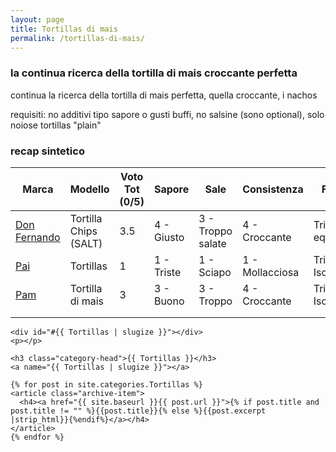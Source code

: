 ```yaml
---
layout: page
title: Tortillas di mais
permalink: /tortillas-di-mais/
---
```


### la continua ricerca della tortilla di mais croccante perfetta

continua la ricerca della tortilla di mais perfetta, quella croccante, i nachos

requisiti: no additivi tipo sapore o gusti buffi, no salsine (sono optional), solo noiose tortillas "plain"

### recap sintetico

| Marca             | Modello           | Voto Tot (0/5) | Sapore            | Sale              | Consistenza       | Forma             |  gr. | Negozio           |
| ----------------- | ----------------- | -------------- | ----------------- | ----------------- | ----------------- | ----------------- | ----------------- | ----------------- |
| [Don Fernando](../_posts/2023-02-28-TortillasDonFernando.md) | Tortilla Chips (SALT) | 3.5 | 4 - Giusto | 3 - Troppo salate | 4 - Croccante | Tri. equilatero | 200 | Despar (nord) |
| [Pai](../_posts/2023-02-25-TortillasPai.md) | Tortillas | 1 | 1 - Triste | 1 - Sciapo | 1 - Mollacciosa | Tri. Isoscele | 230 | ? |
| [Pam](../_posts/2023-03-20-TortillasPam.md) | Tortilla di mais | 3 | 3 - Buono | 3 - Troppo | 4 - Croccante | Tri. Isoscele | 230 | Pam |
| | | | | | | | | |
| | | | | | | | | |





<div id="archives">

  <div class="archive-group">

    <div id="#{{ Tortillas | slugize }}"></div>
    <p></p>
    
    <h3 class="category-head">{{ Tortillas }}</h3>
    <a name="{{ Tortillas | slugize }}"></a>
    
    {% for post in site.categories.Tortillas %}
    <article class="archive-item">
      <h4><a href="{{ site.baseurl }}{{ post.url }}">{% if post.title and post.title != "" %}{{post.title}}{% else %}{{post.excerpt |strip_html}}{%endif%}</a></h4>
    </article>
    {% endfor %}
    
  </div>

</div>
